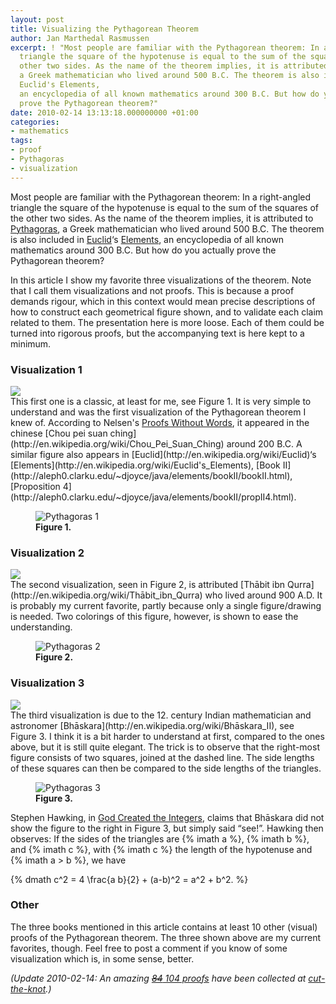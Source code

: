 ```yaml
---
layout: post
title: Visualizing the Pythagorean Theorem
author: Jan Marthedal Rasmussen
excerpt: ! "Most people are familiar with the Pythagorean theorem: In a right-angled
  triangle the square of the hypotenuse is equal to the sum of the squares of the
  other two sides. As the name of the theorem implies, it is attributed to Pythagoras,
  a Greek mathematician who lived around 500 B.C. The theorem is also included in
  Euclid's Elements,
  an encyclopedia of all known mathematics around 300 B.C. But how do you actually
  prove the Pythagorean theorem?"
date: 2010-02-14 13:13:18.000000000 +01:00
categories:
- mathematics
tags:
- proof
- Pythagoras
- visualization
---
```

Most people are familiar with the Pythagorean theorem: In a right-angled triangle the square of the hypotenuse is equal to the sum of the squares of the other two sides. As the name of the theorem implies, it is attributed to [Pythagoras](http://en.wikipedia.org/wiki/Pythagoras), a Greek mathematician who lived around 500 B.C. The theorem is also included in [Euclid](http://en.wikipedia.org/wiki/Euclid)&#8216;s [Elements](http://en.wikipedia.org/wiki/Euclid's_Elements), an encyclopedia of all known mathematics around 300 B.C. But how do you actually prove the Pythagorean theorem?<span></span>

In this article I show my favorite three visualizations of the theorem. Note that I call them visualizations and not proofs. This is because a proof demands rigour, which in this context would mean precise descriptions of how to construct each geometrical figure shown, and to validate each claim related to them. The presentation here is more loose. Each of them could be turned into rigorous proofs, but the accompanying text is here kept to a minimum.

### Visualization 1

<div class="pull-right"><a href="{% amazon pww1 %}"><img src="{% bookcover pww1 %}"></a></div>
This first one is a classic, at least for me, see Figure&nbsp;1. It is very simple to understand and was the first visualization of the Pythagorean theorem I knew of. According to Nelsen's <a href="{% amazon pww1 %}">Proofs Without Words</a>, it appeared in the chinese [Chou pei suan ching](http://en.wikipedia.org/wiki/Chou_Pei_Suan_Ching) around 200 B.C. A similar figure also appears in [Euclid](http://en.wikipedia.org/wiki/Euclid)&#8216;s [Elements](http://en.wikipedia.org/wiki/Euclid's_Elements), [Book II](http://aleph0.clarku.edu/~djoyce/java/elements/bookII/bookII.html), [Proposition 4](http://aleph0.clarku.edu/~djoyce/java/elements/bookII/propII4.html).

<figure>
  <img src="{{site.baseurl}}media/pythagoras1.svg" class="img-responsive" alt="Pythagoras 1">
  <figcaption><strong>Figure 1.</strong></figcaption>
</figure>

### Visualization 2

<div class="pull-right"><a href="{% amazon hawking %}"><img src="{% bookcover hawking %}" /></a></div>
The second visualization, seen in Figure&nbsp;2, is attributed [Thābit ibn Qurra](http://en.wikipedia.org/wiki/Thābit_ibn_Qurra) who lived around 900 A.D. It is probably my current favorite, partly because only a single figure/drawing is needed. Two colorings of this figure, however, is shown to ease the understanding.

<figure>
  <img src="{{site.baseurl}}media/pythagoras2.svg" class="img-responsive" alt="Pythagoras 2">
  <figcaption><strong>Figure 2.</strong></figcaption>
</figure>

### Visualization 3

<div class="pull-right"><a href="{% amazon pww2 %}"><img src="{% bookcover pww2 %}" /></a></div>
The third visualization is due to the 12. century Indian mathematician and astronomer [Bhāskara](http://en.wikipedia.org/wiki/Bhāskara_II), see Figure&nbsp;3. I think it is a bit harder to understand at first, compared to the ones above, but it is still quite elegant. The trick is to observe that the right-most figure consists of two squares, joined at the dashed line. The side lengths of these squares can then be compared to the side lengths of the triangles.

<figure>
  <img src="{{site.baseurl}}media/pythagoras3.svg" class="img-responsive" alt="Pythagoras 3">
  <figcaption><strong>Figure 3.</strong></figcaption>
</figure>

Stephen Hawking, in <a href="{% amazon hawking %}">God Created the Integers</a>, claims that Bhāskara did not show the figure to the right in Figure&nbsp;3, but simply said &#8220;see!&#8221;. Hawking then observes: If the sides of the triangles are {% imath a %}, {% imath b %}, and {% imath c %}, with {% imath c %} the length of the hypotenuse and {% imath a > b %}, we have

{% dmath c^2 = 4 \frac{a b}{2} + (a-b)^2 = a^2 + b^2. %}

### Other

The three books mentioned in this article contains at least 10 other (visual) proofs of the Pythagorean theorem. The three shown above are my current favorites, though. Feel free to post a comment if you know of some visualization which is, in some sense, better.

*(Update 2010-02-14: An amazing [<span style="text-decoration: line-through;">84</span> 104 proofs](http://www.cut-the-knot.org/pythagoras/index.shtml) have been collected at [cut-the-knot](http://www.cut-the-knot.org/).)*

